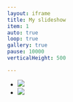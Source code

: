 ```yaml
---
layout: iframe
title: My slideshow
item: 1
auto: true
loop: true
gallery: true
pause: 10000
verticalHeight: 500

---
```


* <img src="//images.weserv.nl/?url=masteranson.github.io/jekyll-slideshow/slides/my-pics1/photo7.PNG&w=500&h=500&fit=inside">
* <img src="//images.weserv.nl/?url=masteranson.github.io/jekyll-slideshow/slides/my-pics1/photo10.PNG&w=500&h=500&fit=inside">
